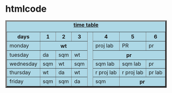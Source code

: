 # htmlcode
<html>
<head>
<title>time table</title>
</head>
<body>
<center>
<table border="4" bgcolor="lightblue" cellspacing="5" cellpadding="10">
<caption><b><u>time table</b></u></caption>
<tr>
<th>days</th>
<th>1</th>
<th>2</th>
<th>3</th>
<th rowspan="6" align="center" LUNCH></th>
<th>4</th>
<th>5</th>
<th>6</th>
</tr>
<tr>
<td>monday</td><th colspan="3">wt</th><td>proj lab</td><td>PR</td><td>pr</td>
</tr>
<tr>
<td>tuesday</td><td>da</td><td>sqm</td><td>wt</td><th colspan="3"align="center">pr</td>
</tr>
<tr>
<td>wednesday</td><td>sqm</td><td>wt</td><td>sqm</td><td>sqm lab</td><td>sqm lab</td><td>pr</td>
</tr>
<tr>
<td>thursday</td><td>wt</td><td>da</td><td>wt</td><td>r proj lab</td><td>r proj lab</td><td>pr lab</td>
</tr>
<tr>
<td>friday</td><td>sqm</td><td>sqm</td><td>da</td><td>sqm</td><th colspan="3" align="center">pr</th>
</tr>
</center>
</table>
</body>
</html>
